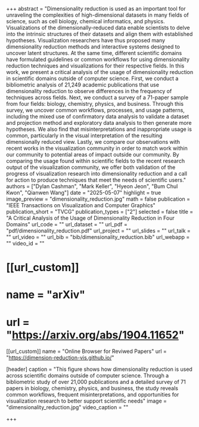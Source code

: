 +++
abstract = "Dimensionality reduction is used as an important tool for unraveling the complexities of high-dimensional datasets in many fields of science, such as cell biology, chemical informatics, and physics. Visualizations of the dimensionally-reduced data enable scientists to delve into the intrinsic structures of their datasets and align them with established hypotheses. Visualization researchers have thus proposed many dimensionality reduction methods and interactive systems designed to uncover latent structures. At the same time, different scientific domains have formulated guidelines or common workflows for using dimensionality reduction techniques and visualizations for their respective fields. In this work, we present a critical analysis of the usage of dimensionality reduction in scientific domains outside of computer science. First, we conduct a bibliometric analysis of 21,249 academic publications that use dimensionality reduction to observe differences in the frequency of techniques across fields. Next, we conduct a survey of a 71-paper sample from four fields: biology, chemistry, physics, and business. Through this survey, we uncover common workflows, processes, and usage patterns, including the mixed use of confirmatory data analysis to validate a dataset and projection method and exploratory data analysis to then generate more hypotheses. We also find that misinterpretations and inappropriate usage is common, particularly in the visual interpretation of the resulting dimensionally reduced view. Lastly, we compare our observations with recent works in the visualization community in order to match work within our community to potential areas of impact outside our community. By comparing the usage found within scientific fields to the recent research output of the visualization community, we offer both validation of the progress of visualization research into dimensionality reduction and a call for action to produce techniques that meet the needs of scientific users."
authors = ["Dylan Cashman", "Mark Keller", "Hyeon Jeon", "Bum Chul Kwon", "Qianwen Wang"]
date = "2025-05-07"
highlight = true
image_preview = "dimensionality_reduction.jpg"
math = false
publication = "IEEE Transactions on Visualization and Computer Graphics"
publication_short = "TVCG"
publication_types = ["2"]
selected = false
title = "A Critical Analysis of the Usage of Dimensionality Reduction in Four Domains"
url_code = ""
url_dataset = ""
url_pdf = "pdf/dimensionality_reduction.pdf"
url_project = ""
url_slides = ""
url_talk = ""
url_video = ""
url_bib = "bib/dimensionality_reduction.bib"
url_webapp = ""
video_id = ""

# [[url_custom]]
# name = "arXiv"
# url = "https://arxiv.org/abs/1904.11652"

[[url_custom]]
name = "Online Browser for Reviwed Papers"
url = "https://dimension-reduction-vis.github.io/"


[header]
  caption = "This figure shows how dimensionality reduction is used across scientific domains outside of computer science. Through a bibliometric study of over 21,000 publications and a detailed survey of 71 papers in biology, chemistry, physics, and business, the study reveals common workflows, frequent misinterpretations, and opportunities for visualization research to better support scientific needs"
  image = "dimensionality_reduction.jpg"
  video_caption = ""

+++

